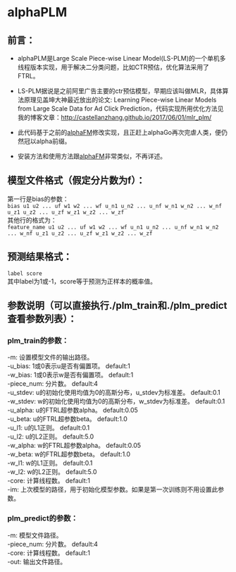 # alphaPLM
## 前言：
* alphaPLM是Large Scale Piece-wise Linear Model(LS-PLM)的一个单机多线程版本实现，用于解决二分类问题，比如CTR预估，优化算法采用了FTRL。<br>

* LS-PLM据说是之前阿里广告主要的ctr预估模型，早期应该叫做MLR，具体算法原理见盖坤大神最近放出的论文: Learning Piece-wise Linear Models from Large Scale Data for Ad Click Prediction，代码实现所用优化方法见我的博客文章：http://castellanzhang.github.io/2017/06/01/mlr_plm/<br>


* 此代码基于之前的[alphaFM](https://github.com/CastellanZhang/alphaFM)修改实现，且正赶上alphaGo再次完虐人类，便仍然冠以alpha前缀。<br>

* 安装方法和使用方法跟[alphaFM](https://github.com/CastellanZhang/alphaFM)非常类似，不再详述。<br>

## 模型文件格式（假定分片数为f）：
第一行是bias的参数：<br>
`bias u1 u2 ... uf w1 w2 ... wf u_n1 u_n2 ... u_nf w_n1 w_n2 ... w_nf u_z1 u_z2 ... u_zf w_z1 w_z2 ... w_zf`<br>
其他行的格式为：<br>
`feature_name u1 u2 ... uf w1 w2 ... wf u_n1 u_n2 ... u_nf w_n1 w_n2 ... w_nf u_z1 u_z2 ... u_zf w_z1 w_z2 ... w_zf`<br>
## 预测结果格式：
`label score`<br>
其中label为1或-1，score等于预测为正样本的概率值。<br>

## 参数说明（可以直接执行./plm_train和./plm_predict查看参数列表）：
### plm_train的参数：
-m: 设置模型文件的输出路径。<br>
-u_bias: 1或0表示u是否有偏置项。	default:1<br>
-w_bias: 1或0表示w是否有偏置项。	default:1<br>
-piece_num: 分片数。	default:4<br>
-u_stdev: u的初始化使用均值为0的高斯分布，u_stdev为标准差。	default:0.1<br>
-w_stdev: w的初始化使用均值为0的高斯分布，w_stdev为标准差。	default:0.1<br>
-u_alpha: u的FTRL超参数alpha。	default:0.05<br>
-u_beta: u的FTRL超参数beta。	default:1.0<br>
-u_l1: u的L1正则。	default:0.1<br>
-u_l2: u的L2正则。	default:5.0<br>
-w_alpha: w的FTRL超参数alpha。	default:0.05<br>
-w_beta: w的FTRL超参数beta。	default:1.0<br>
-w_l1: w的L1正则。	default:0.1<br>
-w_l2: w的L2正则。	default:5.0<br>
-core: 计算线程数。	default:1<br>
-im: 上次模型的路径，用于初始化模型参数。如果是第一次训练则不用设置此参数。<br>
### plm_predict的参数：
-m: 模型文件路径。<br>
-piece_num: 分片数。	default:4<br>
-core: 计算线程数。	default:1<br>
-out: 输出文件路径。<br>
